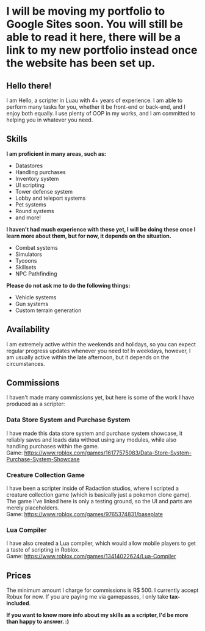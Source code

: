 # I will be moving my portfolio to Google Sites soon. You will still be able to read it here, there will be a link to my new portfolio instead once the website has been set up.

## Hello there!
I am Hello, a scripter in Luau with 4+ years of experience. I am able to perform many tasks for you, whether it be front-end or back-end, and I enjoy both equally. I use plenty of OOP in my works, and I am committed to helping you in whatever you need.

## Skills
**I am proficient in many areas, such as:**
* Datastores
* Handling purchases
* Inventory system
* UI scripting
* Tower defense system
* Lobby and teleport systems
* Pet systems
* Round systems
* and more!

**I haven't had much experience with these yet, I will be doing these once I learn more about them, but for now, it depends on the situation.**
* Combat systems
* Simulators
* Tycoons
* Skillsets
* NPC Pathfinding

**Please do not ask me to do the following things:**
* Vehicle systems
* Gun systems
* Custom terrain generation

## Availability

I am extremely active within the weekends and holidays, so you can expect regular progress updates whenever you need to! In weekdays, however, I am usually active within the late afternoon, but it depends on the circumstances.

## Commissions
I haven't made many commissions yet, but here is some of the work I have produced as a scripter:

### Data Store System and Purchase System
I have made this data store system and purchase system showcase, it reliably saves and loads data without using any modules, while also handling purchases within the game.
<br> Game: https://www.roblox.com/games/16177575083/Data-Store-System-Purchase-System-Showcase

### Creature Collection Game
I have been a scripter inside of Radaction studios, where I scripted a creature collection game (which is basically just a pokemon clone game). The game I've linked here is only a testing ground, so the UI and parts are merely placeholders.
<br> Game: https://www.roblox.com/games/9765374831/baseplate

### Lua Compiler
I have also created a Lua compiler, which would allow mobile players to get a taste of scripting in Roblox. 
<br> Game: https://www.roblox.com/games/13414022624/Lua-Compiler

## Prices

The minimum amount I charge for commissions is R$ 500.
I currently accept Robux for now. If you are paying me via gamepasses, I only take **tax-included**.

**If you want to know more info about my skills as a scripter, I'd be more than happy to answer. :)**



<!--
**HelloTheNoob/HelloTheNoob** is a ✨ _special_ ✨ repository because its `README.md` (this file) appears on your GitHub profile.

Here are some ideas to get you started:

- 🔭 I’m currently working on ...
- 🌱 I’m currently learning ...
- 👯 I’m looking to collaborate on ...
- 🤔 I’m looking for help with ...
- 💬 Ask me about ...
- 📫 How to reach me: ...
- 😄 Pronouns: ...
- ⚡ Fun fact: ...
-->
